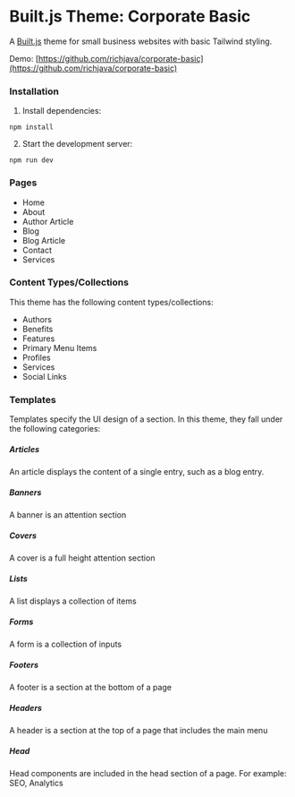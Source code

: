 # Built.js Theme: Corporate Basic

A [Built.js](https://builtjs.com) theme for small business websites with basic Tailwind styling.

Demo: [https://github.com/richjava/corporate-basic](https://github.com/richjava/corporate-basic)

### Installation
1. Install dependencies:
```
npm install
```
2. Start the development server:
```
npm run dev
```

### Pages
- Home
- About
- Author Article
- Blog
- Blog Article
- Contact
- Services

### Content Types/Collections
This theme has the following content types/collections:
- Authors
- Benefits
- Features
- Primary Menu Items
- Profiles
- Services
- Social Links

### Templates
Templates specify the UI design of a section. In this theme, they fall under the following categories:
##### Articles
An article displays the content of a single entry, such as a blog entry.
##### Banners
A banner is an attention section
##### Covers
A cover is a full height attention section
##### Lists
A list displays a collection of items
##### Forms
A form is a collection of inputs
##### Footers
A footer is a section at the bottom of a page
##### Headers
A header is a section at the top of a page that includes the main menu
##### Head
Head components are included in the head section of a page. For example: SEO, Analytics
